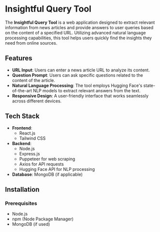# Insightful Query Tool

The **Insightful Query Tool** is a web application designed to extract relevant information from news articles and provide answers to user queries based on the content of a specified URL. Utilizing advanced natural language processing capabilities, this tool helps users quickly find the insights they need from online sources.

## Features

- **URL Input**: Users can enter a news article URL to analyze its content.
- **Question Prompt**: Users can ask specific questions related to the content of the article.
- **Natural Language Processing**: The tool employs Hugging Face's state-of-the-art NLP models to extract relevant answers from the text.
- **Responsive Design**: A user-friendly interface that works seamlessly across different devices.

## Tech Stack

- **Frontend**: 
  - React.js
  - Tailwind CSS
- **Backend**: 
  - Node.js
  - Express.js
  - Puppeteer for web scraping
  - Axios for API requests
  - Hugging Face API for NLP processing
- **Database**: MongoDB (if applicable)

## Installation

### Prerequisites

- Node.js
- npm (Node Package Manager)
- MongoDB (if used)

